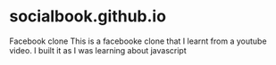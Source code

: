 # socialbook.github.io
Facebook clone
This is a facebooke clone that I learnt from a youtube video. I built it as I was learning about javascript

